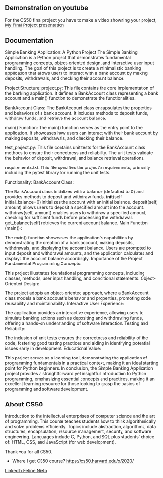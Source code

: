 

## Demonstration on youtube
For the CS50 final project you have to make a video showning your project,
[My Final Project presentation](https://youtu.be/iUY7jnqjS6A)

## Documentation
Simple Banking Application: A Python Project
The Simple Banking Application is a Python project that demonstrates fundamental programming concepts, object-oriented design, and interactive user input handling. The goal of this project is to create a minimalistic banking application that allows users to interact with a bank account by making deposits, withdrawals, and checking their account balance.

Project Structure:
project.py:
This file contains the core implementation of the banking application. It defines a BankAccount class representing a bank account and a main() function to demonstrate the functionalities.

BankAccount Class:
The BankAccount class encapsulates the properties and behaviors of a bank account. It includes methods to deposit funds, withdraw funds, and retrieve the account balance.

main() Function:
The main() function serves as the entry point to the application. It showcases how users can interact with their bank account by making deposits, withdrawals, and checking their balance.

test_project.py:
This file contains unit tests for the BankAccount class methods to ensure their correctness and reliability. The unit tests validate the behavior of deposit, withdrawal, and balance retrieval operations.

requirements.txt:
This file specifies the project's requirements, primarily including the pytest library for running the unit tests.

Functionality:
BankAccount Class:

The BankAccount class initializes with a balance (defaulted to 0) and provides methods to deposit and withdraw funds.
__init__(self, initial_balance=0) initializes the account with an initial balance.
deposit(self, amount) allows users to deposit a specified amount into the account.
withdraw(self, amount) enables users to withdraw a specified amount, checking for sufficient funds before processing the withdrawal.
get_balance(self) retrieves the current account balance.
Main Function (main()):

The main() function showcases the application's capabilities by demonstrating the creation of a bank account, making deposits, withdrawals, and displaying the account balance.
Users are prompted to input deposit and withdrawal amounts, and the application calculates and displays the account balance accordingly.
Importance of the Project:
Fundamental Programming Concepts:

This project illustrates foundational programming concepts, including classes, methods, user input handling, and conditional statements.
Object-Oriented Design:

The project adopts an object-oriented approach, where a BankAccount class models a bank account's behavior and properties, promoting code reusability and maintainability.
Interactive User Experience:

The application provides an interactive experience, allowing users to simulate banking actions such as depositing and withdrawing funds, offering a hands-on understanding of software interaction.
Testing and Reliability:

The inclusion of unit tests ensures the correctness and reliability of the code, fostering good testing practices and aiding in identifying potential issues early in development.
Educational Value:

This project serves as a learning tool, demonstrating the application of programming fundamentals in a practical context, making it an ideal starting point for Python beginners.
In conclusion, the Simple Banking Application project provides a straightforward yet insightful introduction to Python programming, emphasizing essential concepts and practices, making it an excellent learning resource for those looking to grasp the basics of programming and software development.

## About CS50


Introduction to the intellectual enterprises of computer science and the art of programming. This course teaches students how to think algorithmically and solve problems efficiently. Topics include abstraction, algorithms, data structures, encapsulation, resource management, security, and software engineering. Languages include C, Python, and SQL plus students’ choice of: HTML, CSS, and JavaScript (for web development).

Thank you for all CS50.

- Where I get CS50 course?
https://cs50.harvard.edu/x/2020/

[LinkedIn Felipe Nieto](https://www.linkedin.com/in/felipe-antonio-nieto-curcio-9b865116a/)
